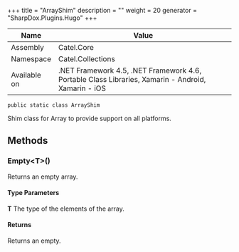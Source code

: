 

+++
title = "ArrayShim" 
description = ""
weight = 20
generator = "SharpDox.Plugins.Hugo"
+++

Name|Value
---|---
Assembly|Catel.Core
Namespace|Catel.Collections
Available on|.NET Framework 4.5, .NET Framework 4.6, Portable Class Libraries, Xamarin - Android, Xamarin - iOS

```
public static class ArrayShim
```

Shim class for Array to provide support on all platforms.

## Methods

### Empty&lt;T&gt;()

Returns an empty array.

#### Type Parameters

**T**
The type of the elements of the array.

#### Returns

Returns an empty.

